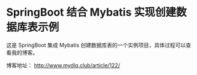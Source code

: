 # SpringBoot 结合 Mybatis 实现创建数据库表示例

这是 SpringBoot 集成 Mybatis 创建数据库表的一个实例项目，具体过程可以查看我的博客。

博客地址： http://www.mydlq.club/article/122/